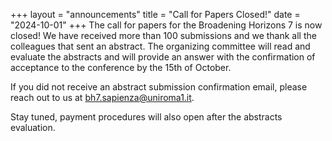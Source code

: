 +++
layout = "announcements"
title = "Call for Papers Closed!"
date = "2024-10-01"
+++
The call for papers for the Broadening Horizons 7 is now closed! We have received more than 100 submissions and we thank all the colleagues that sent an abstract. The organizing committee will read and evaluate the abstracts and will provide an answer with the confirmation of acceptance to the conference by the 15th of October. 

If you did not receive an abstract submission confirmation email, please reach out to us at [bh7.sapienza@uniroma1.it](mailto:bh7.sapienza@uniroma1.it).

Stay tuned, payment procedures will also open after the abstracts evaluation.

